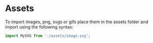 # Assets

To import images, png, svgs or gifs place them in the assets folder and import using the following syntax:

```js
import MySVG from './assets/image.svg';
```

